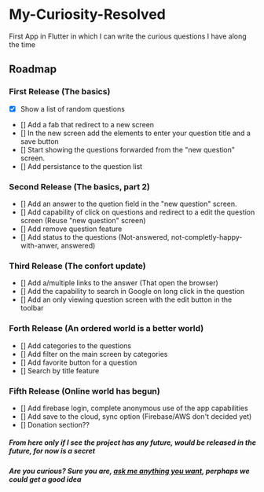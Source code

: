# My-Curiosity-Resolved
First App in Flutter in which I can write the curious questions I have along the time


## Roadmap

### First Release (The basics)
- [x] Show a list of random questions
- [] Add a fab that redirect to a new screen
- [] In the new screen add the elements to enter your question title and a save button
- [] Start showing the questions forwarded from the "new question" screen.
- [] Add persistance to the question list

### Second Release (The basics, part 2)
- [] Add an answer to the quetion field in the "new question" screen.
- [] Add capability of click on questions and redirect to a edit the question screen (Reuse "new question" screen)
- [] Add remove question feature
- [] Add status to the questions (Not-answered, not-completly-happy-with-anwer, answered)

### Third Release (The confort update)
- [] Add a/multiple links to the answer (That open the browser)
- [] Add the capability to search in Google on long click in the question
- [] Add an only viewing question screen with the edit button in the toolbar

### Forth Release (An ordered world is a better world)
- [] Add categories to the questions
- [] Add filter on the main screen by categories
- [] Add favorite button for a question
- [] Search by title feature

### Fifth Release (Online world has begun)
- [] Add firebase login, complete anonymous use of the app capabilities
- [] Add save to the cloud, sync option (Firebase/AWS don't decided yet)
- [] Donation section??

##### _From here only if I see the project has any future, would be released in the future, for now is a secret_
##### _Are you curious? Sure you are, [ask me anything you want](https://twitter.com/jgines23), perphaps we could get a good idea_